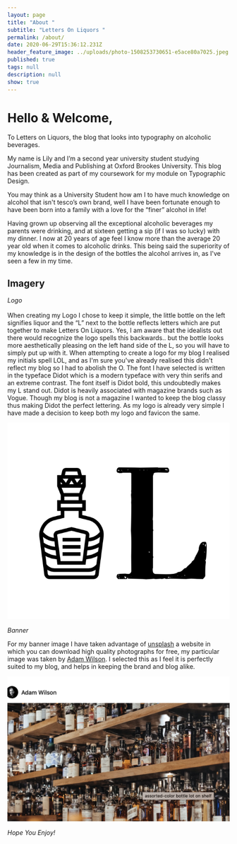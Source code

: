 ```yaml
---
layout: page
title: "About "
subtitle: "Letters On Liquors "
permalink: /about/
date: 2020-06-29T15:36:12.231Z
header_feature_image: ../uploads/photo-1508253730651-e5ace80a7025.jpeg
published: true
tags: null
description: null
show: true
---
```

# **Hello & Welcome,**

To Letters on Liquors, the blog that looks into typography on alcoholic beverages.

My name is Lily and I’m a second year university student studying Journalism, Media and Publishing at Oxford Brookes University. This blog has been created as part of my coursework for my module on Typographic Design.

You may think as a University Student how am I to have much knowledge on alcohol that isn't tesco’s own brand, well I have been fortunate enough to have been born into a family with a love for the “finer” alcohol in life!

Having grown up observing all the exceptional alcoholic beverages my parents were drinking, and at sixteen getting a sip (if I was so lucky) with my dinner. I now at 20 years of age feel I know more than the average 20 year old when it comes to alcoholic drinks. This being said the superiority of my knowledge is in the design of the bottles the alcohol arrives in, as I've seen a few in my time.

## Imagery

*Logo*\
\
When creating my Logo I chose to keep it simple, the little bottle on the left signifies liquor and the “L” next to the bottle reflects letters which are put together to make Letters On Liquors. Yes, I am aware that the idealists out there would recognize the logo spells this backwards.. but the bottle looks more aesthetically pleasing on the left hand side of the L, so you will have to simply put up with it. When attempting to create a logo for my blog I realised my initials spell LOL, and as I'm sure you've already realised this didn't reflect my blog so I had to abolish the O. The font I have selected is written in the typeface Didot which is a modern typeface with very thin serifs and an extreme contrast. The font itself is Didot bold, this undoubtedly makes my L stand out. Didot is heavily associated with magazine brands such as Vogue. Though my blog is not a magazine I wanted to keep the blog classy thus making Didot the perfect lettering. As my logo is already very simple I have made a decision to keep both my logo and favicon the same.

![](../uploads/screenshot-2020-10-08-at-14.37.58.png)

*Banner*

For my banner image I have taken advantage of [unsplash](https://www.google.com/search?q=unsplashed&rlz=1C5CHFA_enGB868GB872&oq=unsplash&aqs=chrome.0.69i59j69i57j0l3j69i60l3.2806j0j7&sourceid=chrome&ie=UTF-8) a website in which you can download high quality photographs for free, my particular image was taken by [Adam Wilson](https://unsplash.com/@fourcolourblack). I selected this as I feel it is perfectly suited to my blog, and helps in keeping the brand and blog alike.

![](../uploads/screenshot-2020-10-02-at-13.14.20.png)

*Hope You Enjoy!*